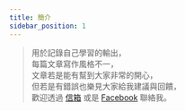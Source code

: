 ```yaml
---
title: 簡介
sidebar_position: 1
---
```


> 用於記錄自己學習的輸出，  
> 每篇文章寫作風格不一，  
> 文章若是能有幫到大家非常的開心，  
> 但若是有錯誤也樂見大家給我建議與回饋，  
> 歡迎透過 <a href="mailto:guychienll@gmail.com">信箱</a> 或是 <a href="https://www.facebook.com/guychienll">Facebook</a> 聯絡我。
